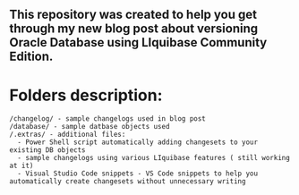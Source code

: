 ## This repository was created to help you get through my new blog post about versioning Oracle Database using LIquibase Community Edition.

  # Folders description:

    /changelog/ - sample changelogs used in blog post
    /database/ - sample datbase objects used
    /.extras/ - additional files:
      - Power Shell script automatically adding changesets to your existing DB objects
      - sample changelogs using various LIquibase features ( still working at it)
      - Visual Studio Code snippets - VS Code snippets to help you automatically create changesets without unnecessary writing


